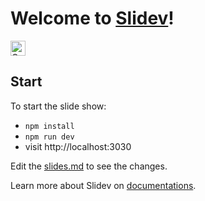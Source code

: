 # Welcome to [Slidev](https://github.com/slidevjs/slidev)!

[<img src="https://upload.wikimedia.org/wikipedia/commons/thumb/2/2d/Visual_Studio_Code_1.18_icon.svg/1028px-Visual_Studio_Code_1.18_icon.svg.png" alt="Open in Visual Studio Code" height="24" />](https://vscode.dev/github/Mango3403/slidev-demo)

## Start

To start the slide show:

- `npm install`
- `npm run dev`
- visit http://localhost:3030

Edit the [slides.md](./slides.md) to see the changes.

Learn more about Slidev on [documentations](https://sli.dev/).
